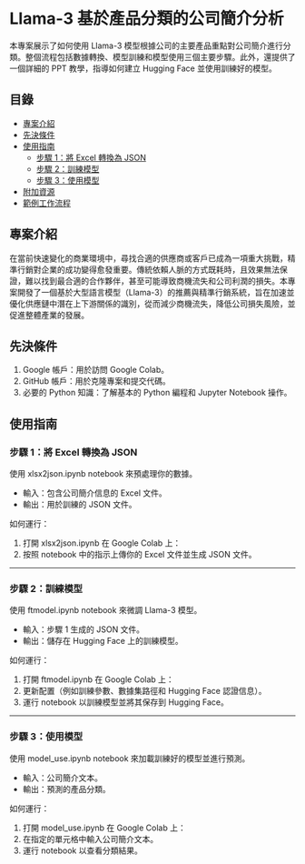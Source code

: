 # Llama-3 基於產品分類的公司簡介分析

本專案展示了如何使用 Llama-3 模型根據公司的主要產品重點對公司簡介進行分類。整個流程包括數據轉換、模型訓練和模型使用三個主要步驟。此外，還提供了一個詳細的 PPT 教學，指導如何建立 Hugging Face 並使用訓練好的模型。

## 目錄

- [專案介紹](#專案介紹)
- [先決條件](#先決條件)
- [使用指南](#使用指南)
  - [步驟 1：將 Excel 轉換為 JSON](#步驟-1將-excel-轉換為-json)
  - [步驟 2：訓練模型](#步驟-2訓練模型)
  - [步驟 3：使用模型](#步驟-3使用模型)
- [附加資源](#附加資源)
- [範例工作流程](#範例工作流程)


## 專案介紹
在當前快速變化的商業環境中，尋找合適的供應商或客戶已成為一項重大挑戰，精準行銷對企業的成功變得愈發重要。傳統依賴人脈的方式既耗時，且效果無法保證，難以找到最合適的合作夥伴，甚至可能導致商機流失和公司利潤的損失。本專案開發了一個基於大型語言模型（Llama-3）的推薦與精準行銷系統，旨在加速並優化供應鏈中潛在上下游關係的識別，從而減少商機流失，降低公司損失風險，並促進整體產業的發展。

## 先決條件
1. Google 帳戶：用於訪問 Google Colab。
2. GitHub 帳戶：用於克隆專案和提交代碼。
3. 必要的 Python 知識：了解基本的 Python 編程和 Jupyter Notebook 操作。

## 使用指南
### 步驟 1：將 Excel 轉換為 JSON
使用 xlsx2json.ipynb notebook 來預處理你的數據。
 - 輸入：包含公司簡介信息的 Excel 文件。
 - 輸出：用於訓練的 JSON 文件。

如何運行：
1. 打開 xlsx2json.ipynb 在 Google Colab 上：
2. 按照 notebook 中的指示上傳你的 Excel 文件並生成 JSON 文件。

---

### 步驟 2：訓練模型
使用 ftmodel.ipynb notebook 來微調 Llama-3 模型。
 - 輸入：步驟 1 生成的 JSON 文件。
 - 輸出：儲存在 Hugging Face 上的訓練模型。

如何運行：
1. 打開 ftmodel.ipynb 在 Google Colab 上：
2. 更新配置（例如訓練參數、數據集路徑和 Hugging Face 認證信息）。
3. 運行 notebook 以訓練模型並將其保存到 Hugging Face。

---

### 步驟 3：使用模型
使用 model_use.ipynb notebook 來加載訓練好的模型並進行預測。
 - 輸入：公司簡介文本。
 - 輸出：預測的產品分類。

如何運行：
1. 打開 model_use.ipynb 在 Google Colab 上：
2. 在指定的單元格中輸入公司簡介文本。
3. 運行 notebook 以查看分類結果。
